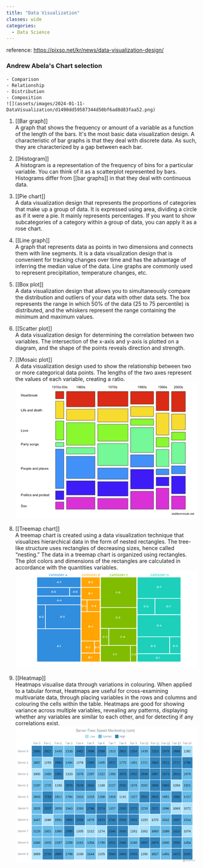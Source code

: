 ```yaml
---
title: "Data Visualization"
classes: wide 
categories:
  - Data Science 
---
```


reference: https://pixso.net/kr/news/data-visualization-design/

### Andrew Abela's Chart selection
    - Comparison
    - Relationship
    - Distribution
    - Composition 
	![](assets/images/2024-01-11-DataVisualization/d1490dd59587344d50bf6ad8d83faa52.png)

1. [[Bar graph]] <br>
	A graph that shows the frequency or amount of a variable as a function of the length of the bars. It's the most basic data visualization design. A characteristic of bar graphs is that they deal with discrete data. As such, they are characterized by a gap between each bar.

2. [[Histogram]] <br>
	A histogram is a representation of the frequency of bins for a particular variable. You can think of it as a scatterplot represented by bars. Histograms differ from [[bar graphs]] in that they deal with continuous data.

3. [[Pie chart]] <br>
	A data visualization design that represents the proportions of categories that make up a group of data. It is expressed using area, dividing a circle as if it were a pie. It mainly represents percentages. If you want to show subcategories of a category within a group of data, you can apply it as a rose chart.

4. [[Line graph]] <br>
	A graph that represents data as points in two dimensions and connects them with line segments. It is a data visualization design that is convenient for tracking changes over time and has the advantage of inferring the median value of the data. Line graphs are commonly used to represent precipitation, temperature changes, etc.

5. [[Box plot]] <br>
	A data visualization design that allows you to simultaneously compare the distribution and outliers of your data with other data sets. The box represents the range in which 50% of the data (25 to 75 percentile) is distributed, and the whiskers represent the range containing the minimum and maximum values. 

6. [[Scatter plot]] <br>
	A data visualization design for determining the correlation between two variables. The intersection of the x-axis and y-axis is plotted on a diagram, and the shape of the points reveals direction and strength. 

7. [[Mosaic plot]] <br>
	A data visualization design used to show the relationship between two or more categorical data points. The lengths of the two axes represent the values of each variable, creating a ratio.
	![](assets/images/2024-01-11-DataVisualization/71d5ca341ee0ce9918c6e133f7eba9d8.png)

8. [[Treemap chart]] <br>
	A treemap chart is created using a data visualization technique that visualizes hierarchical data in the form of nested rectangles. The tree-like structure uses rectangles of decreasing sizes, hence called “nesting.” The data in a treemap chart is organized using rectangles. The plot colors and dimensions of the rectangles are calculated in accordance with the quantities variables.
	![](assets/images/2024-01-11-DataVisualization/373b2ec0eb39a9a9bd9b13b4ce80cdb0.png)

9. [[Heatmap]] <br>
	Heatmaps visualise data through variations in colouring. When applied to a tabular format, Heatmaps are useful for cross-examining multivariate data, through placing variables in the rows and columns and colouring the cells within the table. Heatmaps are good for showing variance across multiple variables, revealing any patterns, displaying whether any variables are similar to each other, and for detecting if any correlations exist.
	![](assets/images/2024-01-11-DataVisualization/d8b1960db1c5ed7b370ce527286bd6a1.png)

